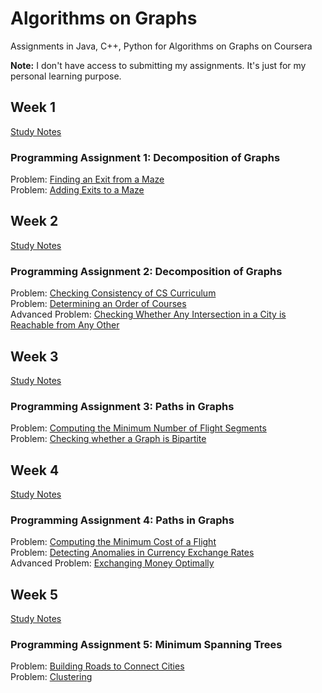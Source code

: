 # Algorithms on Graphs
Assignments in Java, C++, Python for Algorithms on Graphs on Coursera 

<strong>Note:</strong> I don't have access to submitting my assignments. It's just for my personal learning purpose.

## Week 1
[Study Notes](https://gist.github.com/akueisara/612c88a940b7e2b9c0d6a631df28375e)
### Programming Assignment 1: Decomposition of Graphs
Problem: [Finding an Exit from a Maze](https://github.com/akueisara/algorithms-on-graphs/tree/master/week%201/reachability) </br>
Problem: [Adding Exits to a Maze](https://github.com/akueisara/algorithms-on-graphs/tree/master/week%201/connected_components) </br>

## Week 2
[Study Notes](https://gist.github.com/akueisara/120d8d5b4e1a663c606987b00e6c3c15)
### Programming Assignment 2: Decomposition of Graphs
Problem: [Checking Consistency of CS Curriculum](https://github.com/akueisara/algorithms-on-graphs/tree/master/week%202/acyclicity) </br>
Problem: [Determining an Order of Courses](https://github.com/akueisara/algorithms-on-graphs/tree/master/week%202/toposort) </br>
Advanced Problem: [Checking Whether Any Intersection in a City
is Reachable from Any Other](https://github.com/akueisara/algorithms-on-graphs/tree/master/week%202/strongly_connected) </br>

## Week 3
[Study Notes](https://gist.github.com/akueisara/4d274697d5553837a1973a42d31a2224)
### Programming Assignment 3: Paths in Graphs
Problem: [Computing the Minimum Number of Flight Segments](https://github.com/akueisara/algorithms-on-graphs/tree/master/week%203/bfs) </br>
Problem: [Checking whether a Graph is Bipartite](https://github.com/akueisara/algorithms-on-graphs/tree/master/week%203/bipartite) </br>

## Week 4
[Study Notes](https://gist.github.com/akueisara/00e76a5552e41be21b6838cbfcea4b6c)
### Programming Assignment 4: Paths in Graphs
Problem: [Computing the Minimum Cost of a Flight](https://github.com/akueisara/algorithms-on-graphs/tree/master/week%204/dijkstra) </br>
Problem: [Detecting Anomalies in Currency Exchange Rates](https://github.com/akueisara/algorithms-on-graphs/tree/master/week%204/negative_cycle) </br>
Advanced Problem: [Exchanging Money Optimally](https://github.com/akueisara/algorithms-on-graphs/tree/master/week%204/shortest_paths) </br>

## Week 5
[Study Notes](https://gist.github.com/akueisara/42c7b82c43fb2a1ca78303b1624fa7c7)
### Programming Assignment 5: Minimum Spanning Trees
Problem: [Building Roads to Connect Cities](https://github.com/akueisara/algorithms-on-graphs/tree/master/week%205/connecting_points) </br>
Problem: [Clustering](https://github.com/akueisara/algorithms-on-graphs/tree/master/week%205/clustering) </br>
